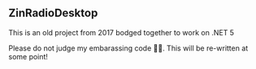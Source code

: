 ## ZinRadioDesktop

This is an old project from 2017 bodged together to work on .NET 5

Please do not judge my embarassing code 🤗😯. This will be re-written at some point!
